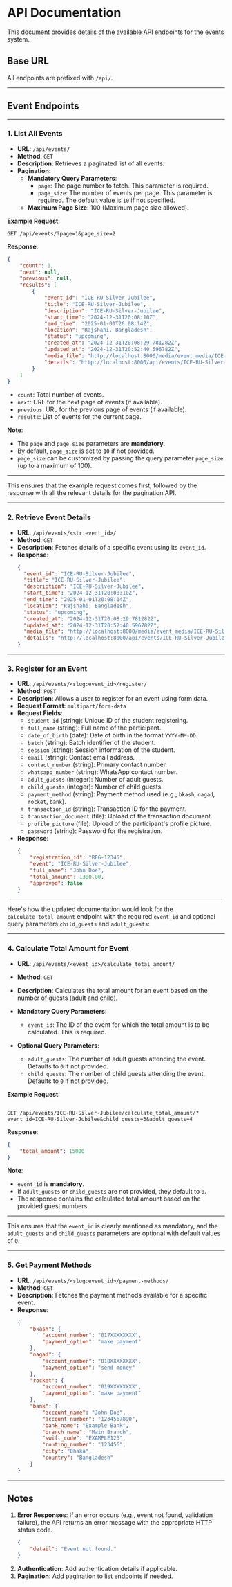 # API Documentation

This document provides details of the available API endpoints for the events system.

## Base URL
All endpoints are prefixed with `/api/`.

---

## Event Endpoints

---

### 1. **List All Events**
- **URL**: `/api/events/`
- **Method**: `GET`
- **Description**: Retrieves a paginated list of all events.
- **Pagination**:
  - **Mandatory Query Parameters**:
    - `page`: The page number to fetch. This parameter is required.
    - `page_size`: The number of events per page. This parameter is required. The default value is `10` if not specified.
  - **Maximum Page Size**: 100 (Maximum page size allowed).

**Example Request**:
```plaintext
GET /api/events/?page=1&page_size=2
```
**Response**:
```json
{
    "count": 1,
    "next": null,
    "previous": null,
    "results": [
        {
            "event_id": "ICE-RU-Silver-Jubilee",
            "title": "ICE-RU-Silver-Jubilee",
            "description": "ICE-RU-Silver-Jubilee",
            "start_time": "2024-12-31T20:08:10Z",
            "end_time": "2025-01-01T20:08:14Z",
            "location": "Rajshahi, Bangladesh",
            "status": "upcoming",
            "created_at": "2024-12-31T20:08:29.781282Z",
            "updated_at": "2024-12-31T20:52:40.596782Z",
            "media_file": "http://localhost:8000/media/event_media/ICE-RU-Silver-Jubilee.jpg",
            "details": "http://localhost:8000/api/events/ICE-RU-Silver-Jubilee/?format=json"
        }
    ]
}
```

- `count`: Total number of events.
- `next`: URL for the next page of events (if available).
- `previous`: URL for the previous page of events (if available).
- `results`: List of events for the current page.

**Note**: 
- The `page` and `page_size` parameters are **mandatory**.
- By default, `page_size` is set to `10` if not provided.
- `page_size` can be customized by passing the query parameter `page_size` (up to a maximum of 100).

---

This ensures that the example request comes first, followed by the response with all the relevant details for the pagination API.

---

### 2. **Retrieve Event Details**
- **URL**: `/api/events/<str:event_id>/`
- **Method**: `GET`
- **Description**: Fetches details of a specific event using its `event_id`.
- **Response**:
  ```json
  {
    "event_id": "ICE-RU-Silver-Jubilee",
    "title": "ICE-RU-Silver-Jubilee",
    "description": "ICE-RU-Silver-Jubilee",
    "start_time": "2024-12-31T20:08:10Z",
    "end_time": "2025-01-01T20:08:14Z",
    "location": "Rajshahi, Bangladesh",
    "status": "upcoming",
    "created_at": "2024-12-31T20:08:29.781282Z",
    "updated_at": "2024-12-31T20:52:40.596782Z",
    "media_file": "http://localhost:8000/media/event_media/ICE-RU-Silver-Jubilee.jpg",
    "details": "http://localhost:8000/api/events/ICE-RU-Silver-Jubilee/?format=json"
  }
  ```
---


### 3. **Register for an Event**
- **URL**: `/api/events/<slug:event_id>/register/`
- **Method**: `POST`
- **Description**: Allows a user to register for an event using form data.
- **Request Format**: `multipart/form-data`
- **Request Fields**:
  - `student_id` (string): Unique ID of the student registering.
  - `full_name` (string): Full name of the participant.
  - `date_of_birth` (date): Date of birth in the format `YYYY-MM-DD`.
  - `batch` (string): Batch identifier of the student.
  - `session` (string): Session information of the student.
  - `email` (string): Contact email address.
  - `contact_number` (string): Primary contact number.
  - `whatsapp_number` (string): WhatsApp contact number.
  - `adult_guests` (integer): Number of adult guests.
  - `child_guests` (integer): Number of child guests.
  - `payment_method` (string): Payment method used (e.g., `bkash`, `nagad`, `rocket`, `bank`).
  - `transaction_id` (string): Transaction ID for the payment.
  - `transaction_document` (file): Upload of the transaction document.
  - `profile_picture` (file): Upload of the participant's profile picture.
  - `password` (string): Password for the registration.
- **Response**:
  ```json
  {
      "registration_id": "REG-12345",
      "event": "ICE-RU-Silver-Jubilee",
      "full_name": "John Doe",
      "total_amount": 1300.00,
      "approved": false
  }


---

Here's how the updated documentation would look for the `calculate_total_amount` endpoint with the required `event_id` and optional query parameters `child_guests` and `adult_guests`:

---

### 4. **Calculate Total Amount for Event**

- **URL**: `/api/events/<event_id>/calculate_total_amount/`
- **Method**: `GET`
- **Description**: Calculates the total amount for an event based on the number of guests (adult and child).
- **Mandatory Query Parameters**:
  - `event_id`: The ID of the event for which the total amount is to be calculated. This is required.
  
- **Optional Query Parameters**:
  - `adult_guests`: The number of adult guests attending the event. Defaults to `0` if not provided.
  - `child_guests`: The number of child guests attending the event. Defaults to `0` if not provided.

**Example Request**:

```plaintext

GET /api/events/ICE-RU-Silver-Jubilee/calculate_total_amount/?event_id=ICE-RU-Silver-Jubilee&child_guests=3&adult_guests=4

```

**Response**:
```json
{
    "total_amount": 15000
}
```

**Note**: 
- `event_id` is **mandatory**.
- If `adult_guests` or `child_guests` are not provided, they default to `0`.
- The response contains the calculated total amount based on the provided guest numbers.

---
This ensures that the `event_id` is clearly mentioned as mandatory, and the `adult_guests` and `child_guests` parameters are optional with default values of `0`.

---

### 5. **Get Payment Methods**
- **URL**: `/api/events/<slug:event_id>/payment-methods/`
- **Method**: `GET`
- **Description**: Fetches the payment methods available for a specific event.
- **Response**:
  ```json
  {
      "bkash": {
          "account_number": "017XXXXXXXX",
          "payment_option": "make payment"
      },
      "nagad": {
          "account_number": "018XXXXXXXX",
          "payment_option": "send money"
      },
      "rocket": {
          "account_number": "019XXXXXXXX",
          "payment_option": "make payment"
      },
      "bank": {
          "account_name": "John Doe",
          "account_number": "1234567890",
          "bank_name": "Example Bank",
          "branch_name": "Main Branch",
          "swift_code": "EXAMPLE123",
          "routing_number": "123456",
          "city": "Dhaka",
          "country": "Bangladesh"
      }
  }
  ```

---

## Notes
1. **Error Responses**: If an error occurs (e.g., event not found, validation failure), the API returns an error message with the appropriate HTTP status code.
   ```json
   {
       "detail": "Event not found."
   }
   ```
2. **Authentication**: Add authentication details if applicable.
3. **Pagination**: Add pagination to list endpoints if needed.
```